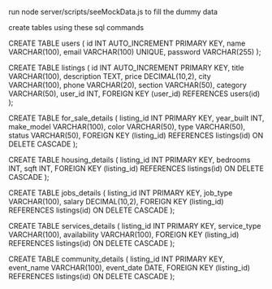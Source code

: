 run node server/scripts/seeMockData.js to fill the dummy data

create tables using these sql commands

CREATE TABLE users (
  id INT AUTO_INCREMENT PRIMARY KEY,
  name VARCHAR(100),
  email VARCHAR(100) UNIQUE,
  password VARCHAR(255)
);

CREATE TABLE listings (
  id INT AUTO_INCREMENT PRIMARY KEY,
  title VARCHAR(100),
  description TEXT,
  price DECIMAL(10,2),
  city VARCHAR(100),
  phone VARCHAR(20),
  section VARCHAR(50),
  category VARCHAR(50),
  user_id INT,
  FOREIGN KEY (user_id) REFERENCES users(id)
);

CREATE TABLE for_sale_details (
  listing_id INT PRIMARY KEY,
  year_built INT,
  make_model VARCHAR(100),
  color VARCHAR(50),
  type VARCHAR(50),
  status VARCHAR(50),
  FOREIGN KEY (listing_id) REFERENCES listings(id) ON DELETE CASCADE
);

CREATE TABLE housing_details (
  listing_id INT PRIMARY KEY,
  bedrooms INT,
  sqft INT,
  FOREIGN KEY (listing_id) REFERENCES listings(id) ON DELETE CASCADE
);

CREATE TABLE jobs_details (
  listing_id INT PRIMARY KEY,
  job_type VARCHAR(100),
  salary DECIMAL(10,2),
  FOREIGN KEY (listing_id) REFERENCES listings(id) ON DELETE CASCADE
);

CREATE TABLE services_details (
  listing_id INT PRIMARY KEY,
  service_type VARCHAR(100),
  availability VARCHAR(100),
  FOREIGN KEY (listing_id) REFERENCES listings(id) ON DELETE CASCADE
);

CREATE TABLE community_details (
  listing_id INT PRIMARY KEY,
  event_name VARCHAR(100),
  event_date DATE,
  FOREIGN KEY (listing_id) REFERENCES listings(id) ON DELETE CASCADE
);

